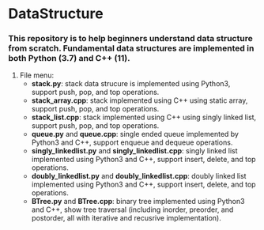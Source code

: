 # DataStructure

### This repository is to help beginners understand data structure from scratch. Fundamental data structures are implemented in both Python (3.7) and C++ (11).


1. File menu:
    - **stack.py**: stack data strucure is implemented using Python3, support push, pop, and top operations.
    - **stack_array.cpp**: stack implemented using C++ using static array, support push, pop, and top operations.
    - **stack_list.cpp**: stack implemented using C++ using singly linked list, support push, pop, and top operations.
    - **queue.py** and **queue.cpp**: single ended queue implemented by Python3 and C++, support enqueue and dequeue operations.
    - **singly_linkedlist.py** and **singly_linkedlist.cpp**: singly linked list implemented using Python3 and C++, support insert, delete, and top operations.
    - **doubly_linkedlist.py** and **doubly_linkedlist.cpp**: doubly linked list implemented using Python3 and C++, support insert, delete, and top operations.
    - **BTree.py** and **BTree.cpp**: binary tree implemented using Python3 and C++, show tree traversal (including inorder, preorder, and postorder, all with iterative and recusrive implementation).
